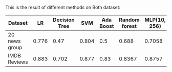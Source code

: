 This is the result of different methods on Both dataset:



| Dataset       | LR    | Decision Tree | SVM   | Ada Boost | Random forest | MLP(10, 256) | MLP(30, 1024) | XG Boost |LSTM
| ------------- | ----- | ------------- | ----- | --------- | ------------- | ------------ | ------------- | -------- |-------- 
| 20 news group | 0.776 | 0.47          | 0.804 | 0.5       | 0.688         | 0.7058       | 0.7408        | 0.6164   |0.6761
| IMDB Reviews  | 0.883 | 0.702         | 0.877 | 0.83      | 0.8367        | 0.8757       | 0.8801        | 0.7398   |0.8868





